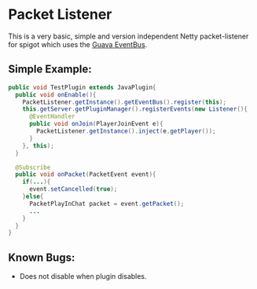 # Packet Listener

This is a very basic, simple and version independent Netty packet-listener for spigot
which uses the [Guava EventBus](https://github.com/google/guava/wiki/EventBusExplained).

## Simple Example:
```java
public void TestPlugin extends JavaPlugin{
  public void onEnable(){
    PacketListener.getInstance().getEventBus().register(this);
    this.getServer.getPluginManager().registerEvents(new Listener(){
	  @EventHandler
	  public void onJoin(PlayerJoinEvent e){
	    PacketListener.getInstance().inject(e.getPlayer());
	  }
    }, this);
  }

  @Subscribe
  public void onPacket(PacketEvent event){
	if(...){
	  event.setCancelled(true);
	}else{
	  PacketPlayInChat packet = event.getPacket();
	  ...
	}
  }
}
```

## Known Bugs:
- Does not disable when plugin disables.
